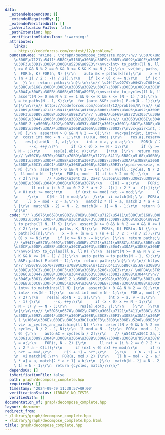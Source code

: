 ```yaml
---
data:
  _extendedDependsOn: []
  _extendedRequiredBy: []
  _extendedVerifiedWith: []
  _isVerificationFailed: false
  _pathExtension: hpp
  _verificationStatusIcon: ':warning:'
  attributes:
    links:
    - https://codeforces.com/contest/12/problem/E
  bundledCode: "#line 1 \"graph/decompose_complete.hpp\"\n// \u5076\u6570\u9802\u70B9\
    \u306E\u7121\u5411\u5B8C\u5168\u30B0\u30E9\u30D5\u3092\u30CF\u30DF\u30EB\u30C8\
    \u30F3\u30D1\u30B9\u306B\u5206\u89E3\r\nvvc<int> to_paths(ll N, ll K) {\r\n  assert(N\
    \ >= 0 && N % 2 == 0 && 0 <= K && K <= N / 2);\r\n  vv(int, paths, K, N);\r\n\
    \  FOR(k, K) FOR(n, N) {\r\n    auto &x = paths[k][n];\r\n    x = k + (n & 1 ?\
    \ (n + 1) / 2 : -(n / 2));\r\n    if (x < 0) x += N;\r\n    if (x >= N) x -= N;\r\
    \n  }\r\n  return paths;\r\n}\r\n\r\n// \u5947\u6570\u9802\u70B9\u306E\u7121\u5411\
    \u5B8C\u5168\u30B0\u30E9\u30D5\u3092\u30CF\u30DF\u30EB\u30C8\u30C8\u30F3\u30B5\
    \u30A4\u30AF\u30EB\u306B\u5206\u89E3\r\nvvc<int> to_cycles(ll N, ll K) {\r\n \
    \ assert(N >= 0 && N % 2 == 1 && 0 <= K && K <= (N - 1) / 2);\r\n  auto paths\
    \ = to_paths(N - 1, K);\r\n  for (auto &&P: paths) P.eb(N - 1);\r\n  return paths;\r\
    \n}\r\n\r\n// https://codeforces.com/contest/12/problem/E\r\n// \u5076\u6570\u9802\
    \u70B9\u306E\u7121\u5411\u5B8C\u5168\u30B0\u30E9\u30D5\u3092\u30DE\u30C3\u30C1\
    \u30F3\u30B0\u306B\u5206\u89E3\r\n// \u8FBA\u5F69\u8272\u3057\u3066\u3044\u308B\
    \u3068\u3044\u3063\u3066\u3082\u3088\u3044\r\n// \u3053\u306E\u3046\u3061\u3069\
    \u306E 2 \u500B\u3092\u9078\u3093\u3067\u3082\u3001\u30CF\u30DF\u30EB\u30C8\u30F3\
    \u30B5\u30A4\u30AF\u30EB\u306B\u306A\u308B\u3002\r\nvvc<pair<int, int>> to_matchings(ll\
    \ N) {\r\n  assert(N > 0 && N % 2 == 0);\r\n  vvc<pair<int, int>> res(N - 1);\r\
    \n  const int mod = N - 1;\r\n  FOR(a, mod) {\r\n    res[a].reserve(N / 2);\r\n\
    \    res[a].eb(N - 1, a);\r\n    int x = a, y = a;\r\n    FOR(N / 2 - 1) {\r\n\
    \      --x, ++y;\r\n      if (x < 0) x += N - 1;\r\n      if (y >= N - 1) y -=\
    \ N - 1;\r\n      res[a].eb(x, y);\r\n    }\r\n  }\r\n  return res;\r\n}\r\n\r\
    \n// \u5076\u6570\u9802\u70B9\u306E\u7121\u5411\u5B8C\u5168\u30B0\u30E9\u30D5\u3092\
    \u3001\u30CF\u30DF\u30EB\u30C8\u30F3\u30B5\u30A4\u30AF\u30EB\u3068 1 \u3064\u306E\
    \u30DE\u30C3\u30C1\u30F3\u30B0\u306B\u5206\u89E3\r\npair<vc<vi>, vi> to_cycles_and_matching(ll\
    \ N) {\r\n  assert(N > 0 && N % 2 == 0);\r\n  vv(ll, cycles, N / 2 - 1, N);\r\n\
    \  ll mod = N - 1;\r\n  FOR(a, mod - 1) if (a % 2 == 0) {\r\n    auto &C = cycles[a\
    \ / 2];\r\n    // \u548C\u304C 2a, 2a+2 \u306E\u3069\u3061\u3089\u304B\u306B\u306A\
    \u308B\u3068\u304D\u306B\u7D50\u3076\r\n    C[0] = a;\r\n    FOR(i, N - 2) {\r\
    \n      ll nxt = (i % 2 == 0 ? 2 * a + 2 - C[i] : 2 * a - C[i]);\r\n      if (nxt\
    \ < 0) nxt += mod;\r\n      if (nxt >= mod) nxt -= mod;\r\n      C[i + 1] = nxt;\r\
    \n    }\r\n    C[N - 1] = mod;\r\n  }\r\n  vi match(N);\r\n  FOR(a, mod / 2) {\r\
    \n    ll b = mod - 2 - a;\r\n    match[2 * a] = a, match[2 * a + 1] = b;\r\n \
    \ }\r\n  match[N - 2] = N - 2, match[N - 1] = N - 1;\r\n  return {cycles, match};\r\
    \n}\n"
  code: "// \u5076\u6570\u9802\u70B9\u306E\u7121\u5411\u5B8C\u5168\u30B0\u30E9\u30D5\
    \u3092\u30CF\u30DF\u30EB\u30C8\u30F3\u30D1\u30B9\u306B\u5206\u89E3\r\nvvc<int>\
    \ to_paths(ll N, ll K) {\r\n  assert(N >= 0 && N % 2 == 0 && 0 <= K && K <= N\
    \ / 2);\r\n  vv(int, paths, K, N);\r\n  FOR(k, K) FOR(n, N) {\r\n    auto &x =\
    \ paths[k][n];\r\n    x = k + (n & 1 ? (n + 1) / 2 : -(n / 2));\r\n    if (x <\
    \ 0) x += N;\r\n    if (x >= N) x -= N;\r\n  }\r\n  return paths;\r\n}\r\n\r\n\
    // \u5947\u6570\u9802\u70B9\u306E\u7121\u5411\u5B8C\u5168\u30B0\u30E9\u30D5\u3092\
    \u30CF\u30DF\u30EB\u30C8\u30C8\u30F3\u30B5\u30A4\u30AF\u30EB\u306B\u5206\u89E3\
    \r\nvvc<int> to_cycles(ll N, ll K) {\r\n  assert(N >= 0 && N % 2 == 1 && 0 <=\
    \ K && K <= (N - 1) / 2);\r\n  auto paths = to_paths(N - 1, K);\r\n  for (auto\
    \ &&P: paths) P.eb(N - 1);\r\n  return paths;\r\n}\r\n\r\n// https://codeforces.com/contest/12/problem/E\r\
    \n// \u5076\u6570\u9802\u70B9\u306E\u7121\u5411\u5B8C\u5168\u30B0\u30E9\u30D5\u3092\
    \u30DE\u30C3\u30C1\u30F3\u30B0\u306B\u5206\u89E3\r\n// \u8FBA\u5F69\u8272\u3057\
    \u3066\u3044\u308B\u3068\u3044\u3063\u3066\u3082\u3088\u3044\r\n// \u3053\u306E\
    \u3046\u3061\u3069\u306E 2 \u500B\u3092\u9078\u3093\u3067\u3082\u3001\u30CF\u30DF\
    \u30EB\u30C8\u30F3\u30B5\u30A4\u30AF\u30EB\u306B\u306A\u308B\u3002\r\nvvc<pair<int,\
    \ int>> to_matchings(ll N) {\r\n  assert(N > 0 && N % 2 == 0);\r\n  vvc<pair<int,\
    \ int>> res(N - 1);\r\n  const int mod = N - 1;\r\n  FOR(a, mod) {\r\n    res[a].reserve(N\
    \ / 2);\r\n    res[a].eb(N - 1, a);\r\n    int x = a, y = a;\r\n    FOR(N / 2\
    \ - 1) {\r\n      --x, ++y;\r\n      if (x < 0) x += N - 1;\r\n      if (y >=\
    \ N - 1) y -= N - 1;\r\n      res[a].eb(x, y);\r\n    }\r\n  }\r\n  return res;\r\
    \n}\r\n\r\n// \u5076\u6570\u9802\u70B9\u306E\u7121\u5411\u5B8C\u5168\u30B0\u30E9\
    \u30D5\u3092\u3001\u30CF\u30DF\u30EB\u30C8\u30F3\u30B5\u30A4\u30AF\u30EB\u3068\
    \ 1 \u3064\u306E\u30DE\u30C3\u30C1\u30F3\u30B0\u306B\u5206\u89E3\r\npair<vc<vi>,\
    \ vi> to_cycles_and_matching(ll N) {\r\n  assert(N > 0 && N % 2 == 0);\r\n  vv(ll,\
    \ cycles, N / 2 - 1, N);\r\n  ll mod = N - 1;\r\n  FOR(a, mod - 1) if (a % 2 ==\
    \ 0) {\r\n    auto &C = cycles[a / 2];\r\n    // \u548C\u304C 2a, 2a+2 \u306E\u3069\
    \u3061\u3089\u304B\u306B\u306A\u308B\u3068\u304D\u306B\u7D50\u3076\r\n    C[0]\
    \ = a;\r\n    FOR(i, N - 2) {\r\n      ll nxt = (i % 2 == 0 ? 2 * a + 2 - C[i]\
    \ : 2 * a - C[i]);\r\n      if (nxt < 0) nxt += mod;\r\n      if (nxt >= mod)\
    \ nxt -= mod;\r\n      C[i + 1] = nxt;\r\n    }\r\n    C[N - 1] = mod;\r\n  }\r\
    \n  vi match(N);\r\n  FOR(a, mod / 2) {\r\n    ll b = mod - 2 - a;\r\n    match[2\
    \ * a] = a, match[2 * a + 1] = b;\r\n  }\r\n  match[N - 2] = N - 2, match[N -\
    \ 1] = N - 1;\r\n  return {cycles, match};\r\n}"
  dependsOn: []
  isVerificationFile: false
  path: graph/decompose_complete.hpp
  requiredBy: []
  timestamp: '2024-09-19 11:38:57+09:00'
  verificationStatus: LIBRARY_NO_TESTS
  verifiedWith: []
documentation_of: graph/decompose_complete.hpp
layout: document
redirect_from:
- /library/graph/decompose_complete.hpp
- /library/graph/decompose_complete.hpp.html
title: graph/decompose_complete.hpp
---
```

